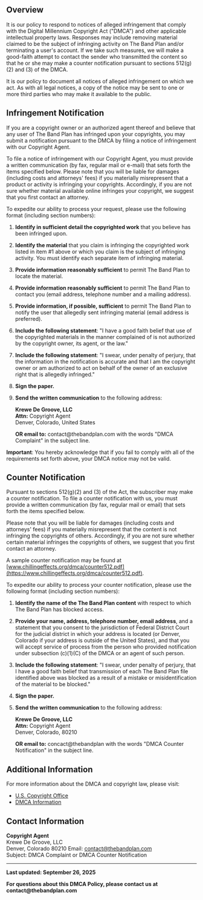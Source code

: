 ## Overview

It is our policy to respond to notices of alleged infringement that comply with the Digital Millennium Copyright Act ("DMCA") and other applicable intellectual property laws. Responses may include removing material claimed to be the subject of infringing activity on The Band Plan and/or terminating a user's account. If we take such measures, we will make a good-faith attempt to contact the sender who transmitted the content so that he or she may make a counter notification pursuant to sections 512(g)(2) and (3) of the DMCA.

It is our policy to document all notices of alleged infringement on which we act. As with all legal notices, a copy of the notice may be sent to one or more third parties who may make it available to the public.

## Infringement Notification

If you are a copyright owner or an authorized agent thereof and believe that any user of The Band Plan has infringed upon your copyrights, you may submit a notification pursuant to the DMCA by filing a notice of infringement with our Copyright Agent.

To file a notice of infringement with our Copyright Agent, you must provide a written communication (by fax, regular mail or e-mail) that sets forth the items specified below. Please note that you will be liable for damages (including costs and attorneys' fees) if you materially misrepresent that a product or activity is infringing your copyrights. Accordingly, if you are not sure whether material available online infringes your copyright, we suggest that you first contact an attorney.

To expedite our ability to process your request, please use the following format (including section numbers):

1. **Identify in sufficient detail the copyrighted work** that you believe has been infringed upon.

2. **Identify the material** that you claim is infringing the copyrighted work listed in item #1 above or which you claim is the subject of infringing activity. You must identify each separate item of infringing material.

3. **Provide information reasonably sufficient** to permit The Band Plan to locate the material.

4. **Provide information reasonably sufficient** to permit The Band Plan to contact you (email address, telephone number and a mailing address).

5. **Provide information, if possible, sufficient** to permit The Band Plan to notify the user that allegedly sent infringing material (email address is preferred).

6. **Include the following statement**: "I have a good faith belief that use of the copyrighted materials in the manner complained of is not authorized by the copyright owner, its agent, or the law."

7. **Include the following statement**: "I swear, under penalty of perjury, that the information in the notification is accurate and that I am the copyright owner or am authorized to act on behalf of the owner of an exclusive right that is allegedly infringed."

8. **Sign the paper.**

9. **Send the written communication** to the following address:

   **Krewe De Groove, LLC**  
   **Attn:** Copyright Agent  
   Denver, Colorado, United States

   **OR email to:** contact&#64;thebandplan&#46;com with the words "DMCA Complaint" in the subject line.

**Important**: You hereby acknowledge that if you fail to comply with all of the requirements set forth above, your DMCA notice may not be valid.

## Counter Notification

Pursuant to sections 512(g)(2) and (3) of the Act, the subscriber may make a counter notification. To file a counter notification with us, you must provide a written communication (by fax, regular mail or email) that sets forth the items specified below.

Please note that you will be liable for damages (including costs and attorneys' fees) if you materially misrepresent that the content is not infringing the copyrights of others. Accordingly, if you are not sure whether certain material infringes the copyrights of others, we suggest that you first contact an attorney.

A sample counter notification may be found at [www.chillingeffects.org/dmca/counter512.pdf](https://www.chillingeffects.org/dmca/counter512.pdf).

To expedite our ability to process your counter notification, please use the following format (including section numbers):

1. **Identify the name of the The Band Plan content** with respect to which The Band Plan has blocked access.

2. **Provide your name, address, telephone number, email address**, and a statement that you consent to the jurisdiction of Federal District Court for the judicial district in which your address is located (or Denver, Colorado if your address is outside of the United States), and that you will accept service of process from the person who provided notification under subsection (c)(1)(C) of the DMCA or an agent of such person.

3. **Include the following statement**: "I swear, under penalty of perjury, that I have a good faith belief that transmission of each The Band Plan file identified above was blocked as a result of a mistake or misidentification of the material to be blocked."

4. **Sign the paper.**

5. **Send the written communication** to the following address:

   **Krewe De Groove, LLC**  
   **Attn:** Copyright Agent  
   Denver, Colorado, 80210

   **OR email to:** concact@thebandplan with the words "DMCA Counter Notification" in the subject line.

## Additional Information

For more information about the DMCA and copyright law, please visit:

- [U.S. Copyright Office](https://www.copyright.gov/)
- [DMCA Information](https://www.copyright.gov/dmca/)

## Contact Information

**Copyright Agent**  
Krewe De Groove, LLC  
Denver, Colorado 80210
Email: contact@thebandplan.com  
Subject: DMCA Complaint or DMCA Counter Notification

---

**Last updated: September 26, 2025**

**For questions about this DMCA Policy, please contact us at contact&#64;thebandplan&#46;com**
